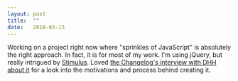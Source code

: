 ```yaml
---
layout: post
title:  ""
date:   2018-03-13
---
```

Working on a project right now where "sprinkles of JavaScript" is absolutely the right approach. In fact, it is for most of my work. I'm using jQuery, but really intrigued by [Stimulus](https://stimulusjs.org). Loved [the Changelog's interview with DHH about it](https://changelog.com/podcast/286) for a look into the motivations and process behind creating it.
